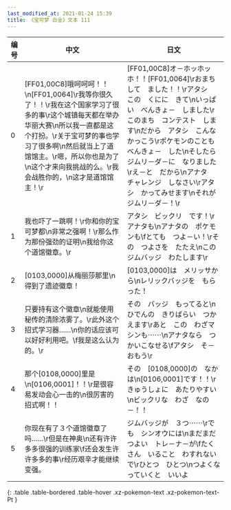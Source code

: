 ```yaml
---
last_modified_at: 2021-01-24 15:39
title: 《宝可梦 白金》文本 111
---
```

| 编号 | 中文 | 日文 |
| ---- | ---- | ---- |
| 0 | [FF01,00C8]哦呵呵呵！！\n[FF01,0064]\r我等你很久了！！\r我在这个国家学习了很多的事\r这个城镇每天都在举办华丽大赛\n所以我一直都是这个打扮。\r关于宝可梦的事也学习了很多啊\n然后就当上了道馆馆主。\r嗯，所以你也是为了\n这个才来向我挑战的么。\r我会战胜你的，\n这才是道馆馆主！\r | [FF01,00C8]オ－ホッホッホ！！[FF01,0064]\rおまちして　ました！！\rアタシ　この　くにに　きて\nいっぱい　べんきょ－　しました\rこのまち　コンテスト　します\nだから　アタシ　こんな　かっこう\rポケモンのことも　べんきょ－　した\nそしたら　ジムリ－ダ－に　なりました\rえ－と　だから\nアナタ　チャレンジ　しなさい\rアタシ　かってみせます\nそれが　ジムリ－ダ－！\r |
| 1 | 我也吓了一跳啊！\r你和你的宝可梦都\n非常之强啊！\r那么作为那份强劲的证明\n我给你这个道馆徽章。\r | アタシ　ビックリ　です！\rアナタも\nアナタの　ポケモンも\fとても　つよ－い！\rその　つよさを　たたえ\nこの　ジムバッジ　わたします\r |
| 2 | [0103,0000]从梅丽莎那里\n得到了遗迹徽章！ | [0103,0000]は　メリッサから\nレリックバッジを　もらった！ |
| 3 | 只要持有这个徽章\n就能使用秘传的清除浓雾了。\r此外这个招式学习器……\n你的话应该可以好好利用吧。\f我是这么认为的。\r | その　バッジ　もってると\nひでんの　きりばらい　つかえます\rあと　この　わざマシンも⋯⋯\nアナタなら　つかいこなせる\fアタシ　そ－　おもう\r |
| 4 | 那个[0108,0000]里是\n[0106,0001]！！\r是很容易发动会心一击的\n很厉害的招式啊！！ | その　[0108,0000]の　なかは\n[0106,0001]です！！\rきゅうしょに　あたりやすい\nビックリな　わざ　なの－！！ |
| 5 | 你现在有了３个道馆徽章了吗……\r但是在神奥\n还有许许多多很强的训练家\f还会发生许许多多的事\r经历艰辛才能继续变强。 | ジムバッジが　３つ⋯⋯\rでも　シンオウには\nまだまだ　つよい　トレ－ナ－が\fたくさん　いること　わすれないで\rひとつ　ひとつ\nつよくなっていくと　いいよ |
{: .table .table-bordered .table-hover .xz-pokemon-text .xz-pokemon-text-Pt }